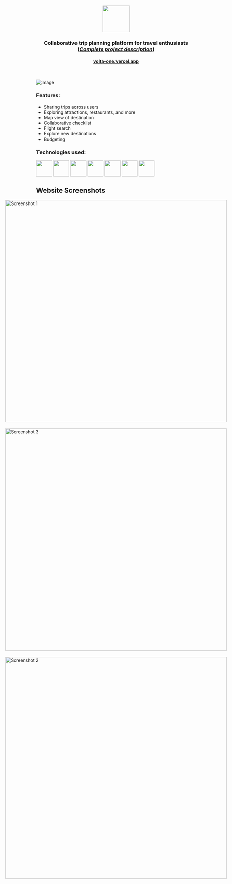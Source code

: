 <h1 align="center">
    <a href="https://volta-one.vercel.app/">
    <img height="85" src="https://github.com/nicolasf10/volta/assets/54503503/8febd5e1-01fc-478c-814b-498db7dda31b">
    </a>
</h1>

<!-- Thin Horizontal Line -->

<div style="text-align:center;">
  <h3 align="center">Collaborative trip planning platform for travel enthusiasts (<i><a href="https://docs.google.com/document/d/1N9cMD-N6iQuqFM5leTNAsd5EWFgogBfxbeYF1MfPfOQ/edit?usp=sharing">Complete project description</a></i>)</h3>
    <h4 align="center"><a href="https://volta-one.vercel.app/">volta-one.vercel.app</a></h4>
  <br>
</div>


![image](https://github.com/nicolasf10/volta/assets/54503503/d00d04d7-9c54-43f1-8e0e-0e18b6340e41)

### Features:
- Sharing trips across users
- Exploring attractions, restaurants, and more
- Map view of destination
- Collaborative checklist
- Flight search
- Explore new destinations
- Budgeting

### Technologies used:
[<img src="https://user-images.githubusercontent.com/25181517/183897015-94a058a6-b86e-4e42-a37f-bf92061753e5.png" width="50">](https://user-images.githubusercontent.com/25181517/183897015-94a058a6-b86e-4e42-a37f-bf92061753e5.png)
[<img src="https://user-images.githubusercontent.com/25181517/189716855-2c69ca7a-5149-4647-936d-780610911353.png" width="50">](https://user-images.githubusercontent.com/25181517/189716855-2c69ca7a-5149-4647-936d-780610911353.png)
[<img src="https://user-images.githubusercontent.com/25181517/117447155-6a868a00-af3d-11eb-9cfe-245df15c9f3f.png" width="50">](https://user-images.githubusercontent.com/25181517/117447155-6a868a00-af3d-11eb-9cfe-245df15c9f3f.png)
[<img src="https://user-images.githubusercontent.com/25181517/183568594-85e280a7-0d7e-4d1a-9028-c8c2209e073c.png" width="50">](https://user-images.githubusercontent.com/25181517/183568594-85e280a7-0d7e-4d1a-9028-c8c2209e073c.png)
[<img src="https://user-images.githubusercontent.com/25181517/183898674-75a4a1b1-f960-4ea9-abcb-637170a00a75.png" width="50">](https://user-images.githubusercontent.com/25181517/183898674-75a4a1b1-f960-4ea9-abcb-637170a00a75.png)
[<img src="https://user-images.githubusercontent.com/25181517/192108372-f71d70ac-7ae6-4c0d-8395-51d8870c2ef0.png" width="50">](https://user-images.githubusercontent.com/25181517/192108372-f71d70ac-7ae6-4c0d-8395-51d8870c2ef0.png)
[<img src="https://user-images.githubusercontent.com/25181517/183898054-b3d693d4-dafb-4808-a509-bab54cf5de34.png" width="50">](https://user-images.githubusercontent.com/25181517/183898054-b3d693d4-dafb-4808-a509-bab54cf5de34.png)

<!-- Gallery Title -->
## Website Screenshots

<!-- Gallery Container -->
<div style="display: flex; flex-wrap: wrap; justify-content: center; gap: 20px;">

  <!-- Image 1 -->
  <div>
    <img src="https://github.com/nicolasf10/volta/assets/54503503/603d0300-2554-4c67-91f5-ecef42b74829" alt="Screenshot 1" style="width: 700px;">
  </div>

  <!-- Image 2 -->
  <div>
    <img src="https://github.com/nicolasf10/volta/assets/54503503/a6add8e4-d0bf-4068-8230-ca0915a0fff4" alt="Screenshot 3" style="width: 700px;">
  </div>

  <!-- Image 3 -->
  <div>
    <img src="https://github.com/nicolasf10/volta/assets/54503503/bbf45d4c-de01-4a5c-9ff5-256a2c295606" alt="Screenshot 2" style="width: 700px;">
  </div>

  <!-- Add more images as needed -->

</div>

<br>

